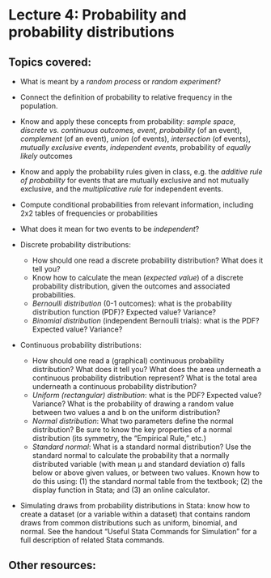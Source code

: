 # Lecture 4: Probability and probability distributions

## Topics covered:

* What is meant by a *random process* or *random experiment*?

* Connect the definition of probability to relative frequency in the population.

* Know and apply these concepts from probability: *sample space, discrete vs. continuous outcomes, event, probability* (of an event), *complement* (of an event), *union* (of events), *intersection* (of events), *mutually exclusive events, independent events*, probability of *equally likely* outcomes

* Know and apply the probability rules given in class, e.g. the *additive rule of probability* for events that are mutually exclusive and not mutually exclusive, and the *multiplicative rule* for independent events.

* Compute conditional probabilities from relevant information, including 2x2 tables of frequencies or probabilities

* What does it mean for two events to be *independent*?

* Discrete probability distributions:
	* How should one read a discrete probability distribution? What does it tell you?
	* Know how to calculate the mean (*expected value*) of a discrete probability distribution, given the outcomes and associated probabilities.
	* *Bernoulli distribution* (0-1 outcomes): what is the probability distribution function (PDF)? Expected value? Variance?
	* *Binomial distribution* (independent Bernoulli trials): what is the PDF? Expected value? Variance?

* Continuous probability distributions:
	* How should one read a (graphical) continuous probability distribution? What does it tell you? What does the area underneath a continuous probability distribution represent? What is the total area underneath a continuous probability distribution?
	* *Uniform (rectangular) distribution*: what is the PDF? Expected value? Variance? What is the probability of drawing a random value between two values a and b on the uniform distribution?
	* *Normal distribution*: What two parameters define the normal distribution? Be sure to know the key properties of a normal distribution (its symmetry, the “Empirical Rule,” etc.)
	* *Standard normal*: What is a standard normal distribution? Use the standard normal to calculate the probability that a normally distributed variable (with mean μ and standard deviation σ) falls below or above given values, or between two values. Known how to do this using: (1) the standard normal table from the textbook; (2) the display function in Stata; and (3) an online calculator.

* Simulating draws from probability distributions in Stata: know how to create a dataset (or a variable within a dataset) that contains random draws from common distributions such as uniform, binomial, and normal. See the handout “Useful Stata Commands for Simulation” for a full description of related Stata commands.


## Other resources:




